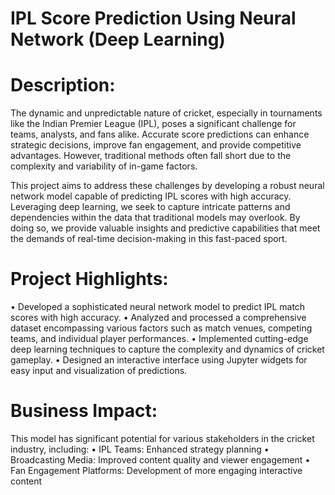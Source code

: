 # IPL Score Prediction Using Neural Network (Deep Learning)

# Description:
The dynamic and unpredictable nature of cricket, especially in tournaments like the Indian Premier League (IPL), poses a significant challenge for teams, analysts, and fans alike. Accurate score predictions can enhance strategic decisions, improve fan engagement, and provide competitive advantages. However, traditional methods often fall short due to the complexity and variability of in-game factors.

This project aims to address these challenges by developing a robust neural network model capable of predicting IPL scores with high accuracy. Leveraging deep learning, we seek to capture intricate patterns and dependencies within the data that traditional models may overlook. By doing so, we provide valuable insights and predictive capabilities that meet the demands of real-time decision-making in this fast-paced sport.

# Project Highlights:
• Developed a sophisticated neural network model to predict IPL match scores with high accuracy.
• Analyzed and processed a comprehensive dataset encompassing various factors such as match venues, competing teams, and individual player performances.
• Implemented cutting-edge deep learning techniques to capture the complexity and dynamics of cricket gameplay.
• Designed an interactive interface using Jupyter widgets for easy input and visualization of predictions.

# Business Impact:
This model has significant potential for various stakeholders in the cricket industry, including:
• IPL Teams: Enhanced strategy planning
• Broadcasting Media: Improved content quality and viewer engagement
• Fan Engagement Platforms: Development of more engaging interactive content
